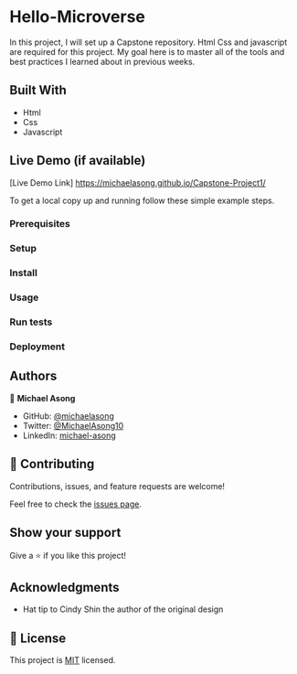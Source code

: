 # Hello-Microverse
In this project, I will set up a Capstone repository. Html Css and javascript are required for this project. My goal here is to master all of the tools and best practices I learned about in previous weeks.

## Built With

- Html
- Css
- Javascript

## Live Demo (if available)

[Live Demo Link] https://michaelasong.github.io/Capstone-Project1/

To get a local copy up and running follow these simple example steps.

### Prerequisites

### Setup

### Install

### Usage

### Run tests

### Deployment



## Authors

👤 **Michael Asong**

- GitHub: [@michaelasong](https://github.com/michaelasong)
- Twitter: [@MichaelAsong10](https://twitter.com/MichaelAsong10)
- LinkedIn: [michael-asong](https://www.linkedin.com/in/michael-asong-b708a5203/)


## 🤝 Contributing

Contributions, issues, and feature requests are welcome!

Feel free to check the [issues page](../../issues/).

## Show your support

Give a ⭐️ if you like this project!

## Acknowledgments

 - Hat tip to Cindy Shin the author of the original design

## 📝 License

This project is [MIT](./MIT.md) licensed.
